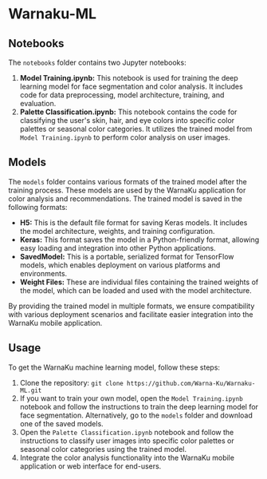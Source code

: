 # Warnaku-ML

## Notebooks
The `notebooks` folder contains two Jupyter notebooks:

1. **Model Training.ipynb:** This notebook is used for training the deep learning model for face segmentation and color analysis. It includes code for data preprocessing, model architecture, training, and evaluation.
2. **Palette Classification.ipynb:** This notebook contains the code for classifying the user's skin, hair, and eye colors into specific color palettes or seasonal color categories. It utilizes the trained model from `Model Training.ipynb` to perform color analysis on user images.

## Models
The `models` folder contains various formats of the trained model after the training process. These models are used by the WarnaKu application for color analysis and recommendations. The trained model is saved in the following formats:

- **H5:** This is the default file format for saving Keras models. It includes the model architecture, weights, and training configuration.
- **Keras:** This format saves the model in a Python-friendly format, allowing easy loading and integration into other Python applications.
- **SavedModel:** This is a portable, serialized format for TensorFlow models, which enables deployment on various platforms and environments.
- **Weight Files:** These are individual files containing the trained weights of the model, which can be loaded and used with the model architecture.

By providing the trained model in multiple formats, we ensure compatibility with various deployment scenarios and facilitate easier integration into the WarnaKu mobile application.

## Usage
To get the WarnaKu machine learning model, follow these steps:

1. Clone the repository: ```git clone https://github.com/Warna-Ku/Warnaku-ML.git```
2. If you want to train your own model, open the `Model Training.ipynb` notebook and follow the instructions to train the deep learning model for face segmentation. Alternatively, go to the `models` folder and download one of the saved models.
3. Open the `Palette Classification.ipynb` notebook and follow the instructions to classify user images into specific color palettes or seasonal color categories using the trained model.
4. Integrate the color analysis functionality into the WarnaKu mobile application or web interface for end-users.